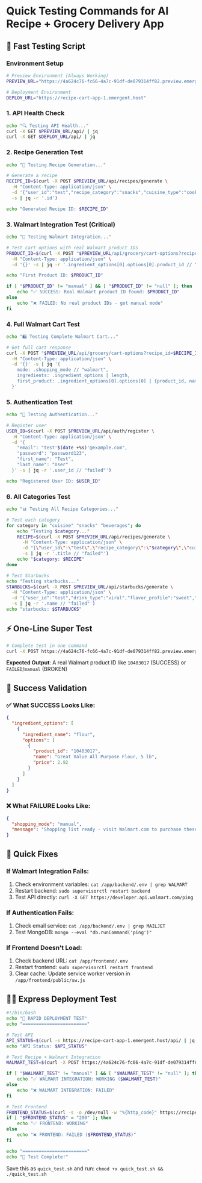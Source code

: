 # Quick Testing Commands for AI Recipe + Grocery Delivery App

## 🚀 Fast Testing Script

### Environment Setup
```bash
# Preview Environment (Always Working)
PREVIEW_URL="https://4a624c76-fc66-4a7c-91df-de079314ff82.preview.emergentagent.com"

# Deployment Environment  
DEPLOY_URL="https://recipe-cart-app-1.emergent.host"
```

### 1. API Health Check
```bash
echo "🔍 Testing API Health..."
curl -X GET $PREVIEW_URL/api/ | jq
curl -X GET $DEPLOY_URL/api/ | jq
```

### 2. Recipe Generation Test
```bash
echo "🍳 Testing Recipe Generation..."

# Generate a recipe
RECIPE_ID=$(curl -X POST $PREVIEW_URL/api/recipes/generate \
  -H "Content-Type: application/json" \
  -d '{"user_id":"test","recipe_category":"snacks","cuisine_type":"cookies","servings":1,"difficulty":"easy"}' \
  -s | jq -r '.id')

echo "Generated Recipe ID: $RECIPE_ID"
```

### 3. Walmart Integration Test (Critical)
```bash
echo "🛒 Testing Walmart Integration..."

# Test cart options with real Walmart product IDs
PRODUCT_ID=$(curl -X POST "$PREVIEW_URL/api/grocery/cart-options?recipe_id=$RECIPE_ID&user_id=test" \
  -H "Content-Type: application/json" \
  -d '{}' -s | jq -r '.ingredient_options[0].options[0].product_id // "manual"')

echo "First Product ID: $PRODUCT_ID"

if [ "$PRODUCT_ID" != "manual" ] && [ "$PRODUCT_ID" != "null" ]; then
    echo "✅ SUCCESS: Real Walmart product ID found: $PRODUCT_ID"
else
    echo "❌ FAILED: No real product IDs - got manual mode"
fi
```

### 4. Full Walmart Cart Test
```bash
echo "🛍️ Testing Complete Walmart Cart..."

# Get full cart response
curl -X POST "$PREVIEW_URL/api/grocery/cart-options?recipe_id=$RECIPE_ID&user_id=test" \
  -H "Content-Type: application/json" \
  -d '{}' -s | jq '{
    mode: .shopping_mode // "walmart",
    ingredients: .ingredient_options | length,
    first_product: .ingredient_options[0].options[0] | {product_id, name, price}
  }'
```

### 5. Authentication Test
```bash
echo "🔐 Testing Authentication..."

# Register user
USER_ID=$(curl -X POST $PREVIEW_URL/api/auth/register \
  -H "Content-Type: application/json" \
  -d '{
    "email": "test'$(date +%s)'@example.com",
    "password": "password123",
    "first_name": "Test",
    "last_name": "User"
  }' -s | jq -r '.user_id // "failed"')

echo "Registered User ID: $USER_ID"
```

### 6. All Categories Test
```bash
echo "📊 Testing All Recipe Categories..."

# Test each category
for category in "cuisine" "snacks" "beverages"; do
    echo "Testing $category..."
    RECIPE=$(curl -X POST $PREVIEW_URL/api/recipes/generate \
      -H "Content-Type: application/json" \
      -d "{\"user_id\":\"test\",\"recipe_category\":\"$category\",\"cuisine_type\":\"test\",\"servings\":1,\"difficulty\":\"easy\"}" \
      -s | jq -r '.title // "failed"')
    echo "$category: $RECIPE"
done

# Test Starbucks
echo "Testing starbucks..."
STARBUCKS=$(curl -X POST $PREVIEW_URL/api/starbucks/generate \
  -H "Content-Type: application/json" \
  -d '{"user_id":"test","drink_type":"viral","flavor_profile":"sweet","caffeine_level":"medium"}' \
  -s | jq -r '.name // "failed"')
echo "starbucks: $STARBUCKS"
```

## ⚡ One-Line Super Test

```bash
# Complete test in one command
curl -X POST https://4a624c76-fc66-4a7c-91df-de079314ff82.preview.emergentagent.com/api/recipes/generate -H "Content-Type: application/json" -d '{"user_id":"test","recipe_category":"snacks","cuisine_type":"cookies","servings":1,"difficulty":"easy"}' -s | jq -r '.id' | xargs -I {} curl -X POST "https://4a624c76-fc66-4a7c-91df-de079314ff82.preview.emergentagent.com/api/grocery/cart-options?recipe_id={}&user_id=test" -H "Content-Type: application/json" -d '{}' -s | jq -r '.ingredient_options[0].options[0].product_id // "FAILED"'
```

**Expected Output**: A real Walmart product ID like `10403017` (SUCCESS) or `FAILED`/`manual` (BROKEN)

## 🎯 Success Validation

### ✅ What SUCCESS Looks Like:
```json
{
  "ingredient_options": [
    {
      "ingredient_name": "flour",
      "options": [
        {
          "product_id": "10403017",
          "name": "Great Value All Purpose Flour, 5 lb",
          "price": 2.92
        }
      ]
    }
  ]
}
```

### ❌ What FAILURE Looks Like:
```json
{
  "shopping_mode": "manual",
  "message": "Shopping list ready - visit Walmart.com to purchase these ingredients"
}
```

## 🔧 Quick Fixes

### If Walmart Integration Fails:
1. Check environment variables: `cat /app/backend/.env | grep WALMART`
2. Restart backend: `sudo supervisorctl restart backend`
3. Test API directly: `curl -X GET https://developer.api.walmart.com/ping`

### If Authentication Fails:
1. Check email service: `cat /app/backend/.env | grep MAILJET`
2. Test MongoDB: `mongo --eval "db.runCommand('ping')"`

### If Frontend Doesn't Load:
1. Check backend URL: `cat /app/frontend/.env`
2. Restart frontend: `sudo supervisorctl restart frontend`
3. Clear cache: Update service worker version in `/app/frontend/public/sw.js`

## 🏃‍♂️ Express Deployment Test

```bash
#!/bin/bash
echo "🧪 RAPID DEPLOYMENT TEST"
echo "========================"

# Test API
API_STATUS=$(curl -s https://recipe-cart-app-1.emergent.host/api/ | jq -r '.status // "DOWN"')
echo "API Status: $API_STATUS"

# Test Recipe + Walmart Integration  
WALMART_TEST=$(curl -X POST https://4a624c76-fc66-4a7c-91df-de079314ff82.preview.emergentagent.com/api/recipes/generate -H "Content-Type: application/json" -d '{"user_id":"test","recipe_category":"snacks","cuisine_type":"cookies","servings":1,"difficulty":"easy"}' -s | jq -r '.id' | xargs -I {} curl -X POST "https://4a624c76-fc66-4a7c-91df-de079314ff82.preview.emergentagent.com/api/grocery/cart-options?recipe_id={}&user_id=test" -H "Content-Type: application/json" -d '{}' -s | jq -r '.ingredient_options[0].options[0].product_id // "manual"')

if [ "$WALMART_TEST" != "manual" ] && [ "$WALMART_TEST" != "null" ]; then
    echo "✅ WALMART INTEGRATION: WORKING ($WALMART_TEST)"
else
    echo "❌ WALMART INTEGRATION: FAILED"
fi

# Test Frontend
FRONTEND_STATUS=$(curl -s -o /dev/null -w "%{http_code}" https://recipe-cart-app-1.emergent.host/)
if [ "$FRONTEND_STATUS" = "200" ]; then
    echo "✅ FRONTEND: WORKING"
else
    echo "❌ FRONTEND: FAILED ($FRONTEND_STATUS)"
fi

echo "========================"
echo "🎯 Test Complete!"
```

Save this as `quick_test.sh` and run: `chmod +x quick_test.sh && ./quick_test.sh`